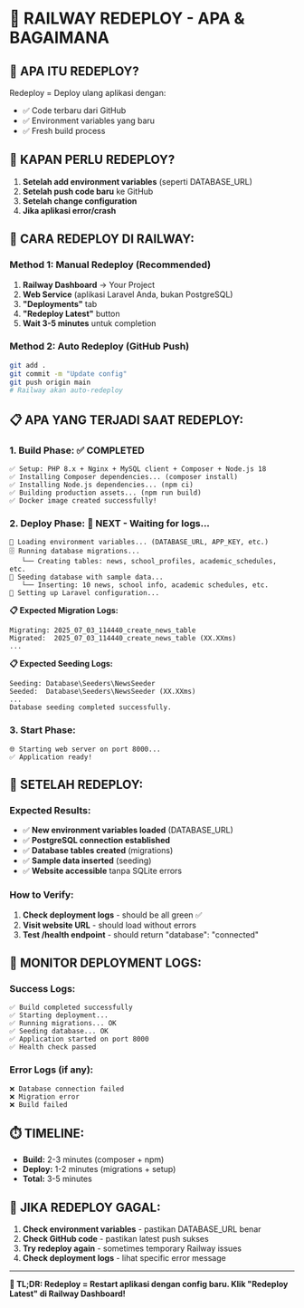 # 🔄 RAILWAY REDEPLOY - APA & BAGAIMANA

## 🤔 **APA ITU REDEPLOY?**

Redeploy = Deploy ulang aplikasi dengan:

-   ✅ Code terbaru dari GitHub
-   ✅ Environment variables yang baru
-   ✅ Fresh build process

## 🎯 **KAPAN PERLU REDEPLOY?**

1. **Setelah add environment variables** (seperti DATABASE_URL)
2. **Setelah push code baru** ke GitHub
3. **Setelah change configuration**
4. **Jika aplikasi error/crash**

## 🚀 **CARA REDEPLOY DI RAILWAY:**

### Method 1: Manual Redeploy (Recommended)

1. **Railway Dashboard** → Your Project
2. **Web Service** (aplikasi Laravel Anda, bukan PostgreSQL)
3. **"Deployments"** tab
4. **"Redeploy Latest"** button
5. **Wait 3-5 minutes** untuk completion

### Method 2: Auto Redeploy (GitHub Push)

```bash
git add .
git commit -m "Update config"
git push origin main
# Railway akan auto-redeploy
```

## 📋 **APA YANG TERJADI SAAT REDEPLOY:**

### 1. **Build Phase:** ✅ COMPLETED

```
✅ Setup: PHP 8.x + Nginx + MySQL client + Composer + Node.js 18
✅ Installing Composer dependencies... (composer install)
✅ Installing Node.js dependencies... (npm ci)
✅ Building production assets... (npm run build)
✅ Docker image created successfully!
```

### 2. **Deploy Phase:** 🔄 NEXT - Waiting for logs...

```
🔑 Loading environment variables... (DATABASE_URL, APP_KEY, etc.)
🗄️ Running database migrations...
   └── Creating tables: news, school_profiles, academic_schedules, etc.
🌱 Seeding database with sample data...
   └── Inserting: 10 news, school info, academic schedules, etc.
🔧 Setting up Laravel configuration...
```

**📋 Expected Migration Logs:**

```
Migrating: 2025_07_03_114440_create_news_table
Migrated:  2025_07_03_114440_create_news_table (XX.XXms)
...
```

**📋 Expected Seeding Logs:**

```
Seeding: Database\Seeders\NewsSeeder
Seeded:  Database\Seeders\NewsSeeder (XX.XXms)
...
Database seeding completed successfully.
```

### 3. **Start Phase:**

```
🌐 Starting web server on port 8000...
✅ Application ready!
```

## 🎯 **SETELAH REDEPLOY:**

### Expected Results:

-   ✅ **New environment variables loaded** (DATABASE_URL)
-   ✅ **PostgreSQL connection established**
-   ✅ **Database tables created** (migrations)
-   ✅ **Sample data inserted** (seeding)
-   ✅ **Website accessible** tanpa SQLite errors

### How to Verify:

1. **Check deployment logs** - should be all green ✅
2. **Visit website URL** - should load without errors
3. **Test /health endpoint** - should return "database": "connected"

## 🚨 **MONITOR DEPLOYMENT LOGS:**

### Success Logs:

```
✅ Build completed successfully
✅ Starting deployment...
✅ Running migrations... OK
✅ Seeding database... OK
✅ Application started on port 8000
✅ Health check passed
```

### Error Logs (if any):

```
❌ Database connection failed
❌ Migration error
❌ Build failed
```

## ⏱️ **TIMELINE:**

-   **Build:** 2-3 minutes (composer + npm)
-   **Deploy:** 1-2 minutes (migrations + setup)
-   **Total:** 3-5 minutes

## 🔄 **JIKA REDEPLOY GAGAL:**

1. **Check environment variables** - pastikan DATABASE_URL benar
2. **Check GitHub code** - pastikan latest push sukses
3. **Try redeploy again** - sometimes temporary Railway issues
4. **Check deployment logs** - lihat specific error message

---

**🎯 TL;DR: Redeploy = Restart aplikasi dengan config baru. Klik "Redeploy Latest" di Railway Dashboard!**
